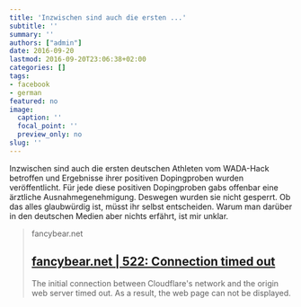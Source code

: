```yaml
---
title: 'Inzwischen sind auch die ersten ...'
subtitle: ''
summary: ''
authors: ["admin"]
date: 2016-09-20
lastmod: 2016-09-20T23:06:38+02:00
categories: []
tags:
- facebook
- german
featured: no
image:
  caption: ''
  focal_point: ''
  preview_only: no
slug: ''
---
```

Inzwischen sind auch die ersten deutschen Athleten vom WADA-Hack betroffen und Ergebnisse ihrer positiven Dopingproben wurden veröffentlicht. Für jede diese positiven Dopingproben gabs offenbar eine ärztliche Ausnahmegenehmigung. Deswegen wurden sie nicht gesperrt. Ob das alles glaubwürdig ist, müsst ihr selbst entscheiden. Warum man darüber in den deutschen Medien aber nichts erfährt, ist mir unklar.
> fancybear.net
> ## [fancybear.net | 522: Connection timed out](http://fancybear.net/)
>
>The initial connection between Cloudflare's network and the origin web server timed out. As a result, the web page can not be displayed.


